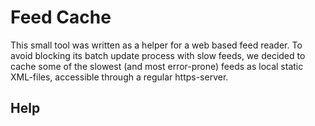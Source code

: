 
# Feed Cache

This small tool was written as a helper for a web based feed reader.
To avoid blocking its batch update process with slow feeds, we decided
to cache some of the slowest (and most error-prone) feeds as local
static XML-files, accessible through a regular https-server.

## Help

<usage>

<changelog>
